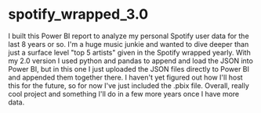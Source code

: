 # spotify_wrapped_3.0
I built this Power BI report to analyze my personal Spotify user data for the last 8 years or so. I'm a huge music junkie and wanted to dive deeper than just a surface level "top 5 artists" given in the Spotify wrapped yearly. With my 2.0 version I used python and pandas to append and load the JSON into Power BI, but in this one I just uploaded the JSON files directly to Power BI and appended them together there. I haven't yet figured out how I'll host this for the future, so for now I've just included the .pbix file. Overall, really cool project and something I'll do in a few more years once I have more data.
